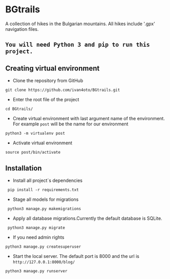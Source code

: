 # BGtrails
A collection of hikes in the Bulgarian mountains. All hikes include '.gpx' navigation files. 

## `You will need Python 3 and pip to run this project.`
## Creating virtual environment 
* Clone the repository from GitHub
```
git clone https://github.com/ivan4oto/BGtrails.git
```
* Enter the root file of the project
```
cd BGtrails/
```
* Create virtual environment with last argument name of the environment. For example `post` will be the name for our environment
```
python3 -m virtualenv post
```
* Activate virtual environment
```
source post/bin/activate
```

## Installation

* Install all project`s dependencies
```
 pip install -r requirements.txt
```
* Stage all models for migrations
```
 python3 manage.py makemigrations
```
* Apply all database migrations.Currently the default database is SQLite.
```
 python3 manage.py migrate
```
* If you need admin rights
```
python3 manage.py createsuperuser
```
* Start the local server. The default port is 8000 and the url is `http://127.0.0.1:8000/blog/`
```
python3 manage.py runserver
```

